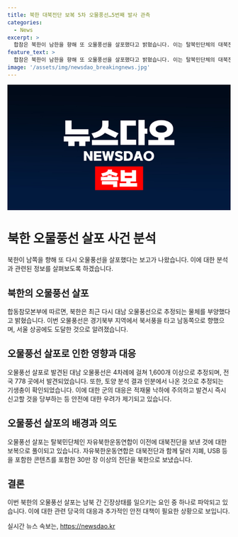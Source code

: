 ```yaml
---
title: 북한 대북전단 보복 5차 오물풍선…5번째 발사 관측
categories:
  - News
excerpt: >
  합참은 북한이 남한을 향해 또 오물풍선을 살포했다고 밝혔습니다. 이는 탈북민단체의 대북전단에 대한 보복으로 추정되며, 안전에 주의를 요구합니다. 북한은 올해 다섯 번째로 오물풍선을 날렸으며, 이에 대한 보복성 살포라는 의견이 있다. 김여정 북한 노동당 부부장은 당연하게도 않아도 될 일거리가 생기는 것은 당연하다고 밝혔다. 이에 우리 군은 대북 확성기 방송을 재개하지 않고 있다.
feature_text: >
  합참은 북한이 남한을 향해 또 오물풍선을 살포했다고 밝혔습니다. 이는 탈북민단체의 대북전단에 대한 보복으로 추정되며, 안전에 주의를 요구합니다. 북한은 올해 다섯 번째로 오물풍선을 날렸으며, 이에 대한 보복성 살포라는 의견이 있다. 김여정 북한 노동당 부부장은 당연하게도 않아도 될 일거리가 생기는 것은 당연하다고 밝혔다. 이에 우리 군은 대북 확성기 방송을 재개하지 않고 있다.
image: '/assets/img/newsdao_breakingnews.jpg'
---
```


<p><img src="/assets/img/newsdao_breakingnews.jpg" alt="implanttips 속보" /></p>

<h1><b>북한 오물풍선 살포 사건 분석</b></h1>

<p data-ke-size="size16">북한이 남쪽을 향해 또 다시 오물풍선을 살포했다는 보고가 나왔습니다. 이에 대한 분석과 관련된 정보를 살펴보도록 하겠습니다.</p>

<h2 data-ke-size="size26">북한의 오물풍선 살포</h2>

<p data-ke-size="size16">합동참모본부에 따르면, 북한은 최근 다시 대남 오물풍선으로 추정되는 물체를 부양했다고 밝혔습니다. 이번 오물풍선은 경기북부 지역에서 북서풍을 타고 남동쪽으로 향했으며, 서울 상공에도 도달한 것으로 알려졌습니다.</p>

<h2 data-ke-size="size26">오물풍선 살포로 인한 영향과 대응</h2>

<p data-ke-size="size16">오물풍선 살포로 발견된 대남 오물풍선은 4차례에 걸쳐 1,600개 이상으로 추정되며, 전국 778 곳에서 발견되었습니다. 또한, 토양 분석 결과 인분에서 나온 것으로 추정되는 기생충이 확인되었습니다. 이에 대한 군의 대응은 적재물 낙하에 주의하고 발견시 즉시 신고할 것을 당부하는 등 안전에 대한 우려가 제기되고 있습니다.</p>

<h2 data-ke-size="size26">오물풍선 살포의 배경과 의도</h2>

<p data-ke-size="size16">오물풍선 살포는 탈북민단체인 자유북한운동연합이 이전에 대북전단을 보낸 것에 대한 보복으로 풀이되고 있습니다. 자유북한운동연합은 대북전단과 함께 달러 지폐, USB 등을 포함한 콘텐츠를 포함한 30만 장 이상의 전단을 북한으로 보냈습니다.</p>

<h2 data-ke-size="size26">결론</h2>

<p data-ke-size="size16">이번 북한의 오물풍선 살포는 남북 간 긴장상태를 일으키는 요인 중 하나로 파악되고 있습니다. 이에 대한 관련 당국의 대응과 추가적인 안전 대책이 필요한 상황으로 보입니다.</p>
실시간 뉴스 속보는, <a href="https://newsdao.kr" rel="dofollow">https://newsdao.kr</a>


